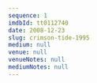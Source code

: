 ```yaml
---
sequence: 1
imdbId: tt0112740
date: 2008-12-23
slug: crimson-tide-1995
medium: null
venue: null
venueNotes: null
mediumNotes: null
---
```


